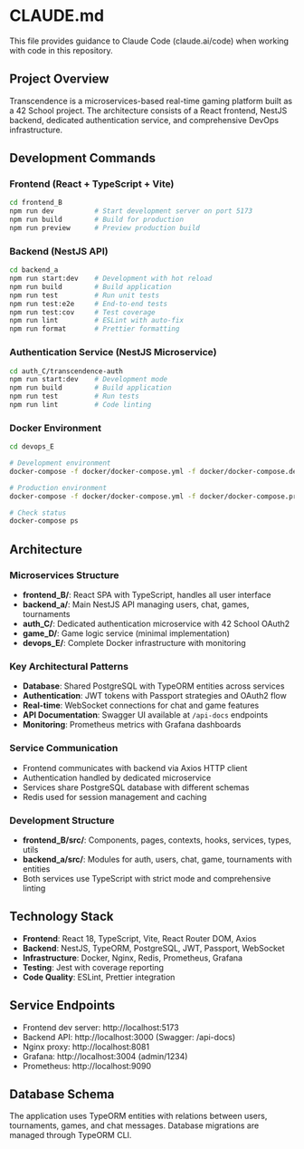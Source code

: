 # CLAUDE.md

This file provides guidance to Claude Code (claude.ai/code) when working with code in this repository.

## Project Overview

Transcendence is a microservices-based real-time gaming platform built as a 42 School project. The architecture consists of a React frontend, NestJS backend, dedicated authentication service, and comprehensive DevOps infrastructure.

## Development Commands

### Frontend (React + TypeScript + Vite)
```bash
cd frontend_B
npm run dev          # Start development server on port 5173
npm run build        # Build for production
npm run preview      # Preview production build
```

### Backend (NestJS API)
```bash
cd backend_a
npm run start:dev    # Development with hot reload
npm run build        # Build application
npm run test         # Run unit tests
npm run test:e2e     # End-to-end tests
npm run test:cov     # Test coverage
npm run lint         # ESLint with auto-fix
npm run format       # Prettier formatting
```

### Authentication Service (NestJS Microservice)
```bash
cd auth_C/transcendence-auth
npm run start:dev    # Development mode
npm run build        # Build application
npm run test         # Run tests
npm run lint         # Code linting
```

### Docker Environment
```bash
cd devops_E

# Development environment
docker-compose -f docker/docker-compose.yml -f docker/docker-compose.dev.yml up -d

# Production environment
docker-compose -f docker/docker-compose.yml -f docker/docker-compose.prod.yml up -d

# Check status
docker-compose ps
```

## Architecture

### Microservices Structure
- **frontend_B/**: React SPA with TypeScript, handles all user interface
- **backend_a/**: Main NestJS API managing users, chat, games, tournaments
- **auth_C/**: Dedicated authentication microservice with 42 School OAuth2
- **game_D/**: Game logic service (minimal implementation)
- **devops_E/**: Complete Docker infrastructure with monitoring

### Key Architectural Patterns
- **Database**: Shared PostgreSQL with TypeORM entities across services
- **Authentication**: JWT tokens with Passport strategies and OAuth2 flow
- **Real-time**: WebSocket connections for chat and game features
- **API Documentation**: Swagger UI available at `/api-docs` endpoints
- **Monitoring**: Prometheus metrics with Grafana dashboards

### Service Communication
- Frontend communicates with backend via Axios HTTP client
- Authentication handled by dedicated microservice
- Services share PostgreSQL database with different schemas
- Redis used for session management and caching

### Development Structure
- **frontend_B/src/**: Components, pages, contexts, hooks, services, types, utils
- **backend_a/src/**: Modules for auth, users, chat, game, tournaments with entities
- Both services use TypeScript with strict mode and comprehensive linting

## Technology Stack

- **Frontend**: React 18, TypeScript, Vite, React Router DOM, Axios
- **Backend**: NestJS, TypeORM, PostgreSQL, JWT, Passport, WebSocket
- **Infrastructure**: Docker, Nginx, Redis, Prometheus, Grafana
- **Testing**: Jest with coverage reporting
- **Code Quality**: ESLint, Prettier integration

## Service Endpoints

- Frontend dev server: http://localhost:5173
- Backend API: http://localhost:3000 (Swagger: /api-docs)
- Nginx proxy: http://localhost:8081
- Grafana: http://localhost:3004 (admin/1234)
- Prometheus: http://localhost:9090

## Database Schema

The application uses TypeORM entities with relations between users, tournaments, games, and chat messages. Database migrations are managed through TypeORM CLI.
